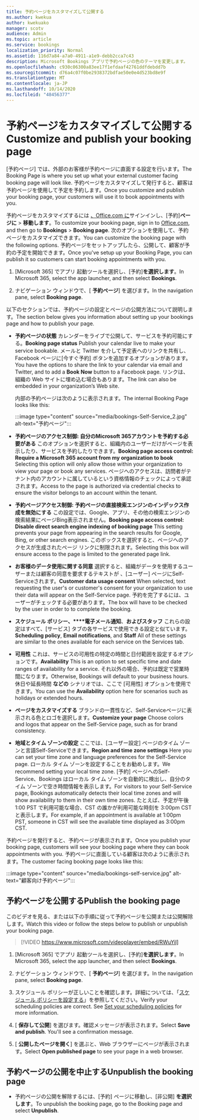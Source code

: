 ```yaml
---
title: 予約ページをカスタマイズして公開する
ms.author: kwekua
author: kwekuako
manager: scotv
audience: Admin
ms.topic: article
ms.service: bookings
localization_priority: Normal
ms.assetid: 116d7a84-a7a0-4911-a1e9-debb2cca7c43
description: Microsoft Bookings アプリで予約ページの色のテーマを変更します。
ms.openlocfilehash: c930c06300a83ee17f1efdaaf42761ddfdebdd7b
ms.sourcegitcommit: d76a4c07f0be2938372bdfae50e0e4d523bd8e9f
ms.translationtype: MT
ms.contentlocale: ja-JP
ms.lasthandoff: 10/14/2020
ms.locfileid: "48456377"
---
```

# <a name="customize-and-publish-your-booking-page"></a><span data-ttu-id="0c988-103">予約ページをカスタマイズして公開する</span><span class="sxs-lookup"><span data-stu-id="0c988-103">Customize and publish your booking page</span></span>

<span data-ttu-id="0c988-104">[予約ページ] では、外部のお客様が予約ページに直面する設定を行います。</span><span class="sxs-lookup"><span data-stu-id="0c988-104">The Booking Page is where you set up what your external customer facing booking page will look like.</span></span> <span data-ttu-id="0c988-105">予約ページをカスタマイズして発行すると、顧客は予約ページを使用して予定を予約します。</span><span class="sxs-lookup"><span data-stu-id="0c988-105">Once you customize and publish your booking page, your customers will use it to book appointments with you.</span></span>

<span data-ttu-id="0c988-106">予約ページをカスタマイズするには [、Office.com に](https://office.com)サインインし、[予約]**ページに** \> **移動します**。</span><span class="sxs-lookup"><span data-stu-id="0c988-106">To customize your booking page, sign in to [Office.com](https://office.com), and then go to **Bookings** \> **Booking page**.</span></span> <span data-ttu-id="0c988-107">次のオプションを使用して、予約ページをカスタマイズできます。</span><span class="sxs-lookup"><span data-stu-id="0c988-107">You can customize the booking page with the following options.</span></span> <span data-ttu-id="0c988-108">予約ページをセットアップしたら、公開して、顧客が予約の予定を開始できます。</span><span class="sxs-lookup"><span data-stu-id="0c988-108">Once you've setup up your Booking Page, you can publish it so customers can start booking appointments with you.</span></span>

1. <span data-ttu-id="0c988-109">[Microsoft 365] でアプリ 起動ツールを選択し、[予約]**を選択します**。</span><span class="sxs-lookup"><span data-stu-id="0c988-109">In Microsoft 365, select the app launcher, and then select **Bookings**.</span></span>

2. <span data-ttu-id="0c988-110">ナビゲーション ウィンドウで、[ **予約ページ**] を選びます。</span><span class="sxs-lookup"><span data-stu-id="0c988-110">In the navigation pane, select **Booking page**.</span></span>

<span data-ttu-id="0c988-111">以下のセクションでは、予約ページの設定とページの公開方法について説明します。</span><span class="sxs-lookup"><span data-stu-id="0c988-111">The section below gives you information about setting up your bookings page and how to publish your page.</span></span>

- <span data-ttu-id="0c988-112">**予約ページの状態** カレンダーをライブで公開して、サービスを予約可能にする。</span><span class="sxs-lookup"><span data-stu-id="0c988-112">**Booking page status** Publish your calendar live to make your service bookable.</span></span> <span data-ttu-id="0c988-113">メールと Twitter を介して予定表へのリンクを共有し、Facebook ページに[今すぐ予約] ボタンを追加するオプションがあります。</span><span class="sxs-lookup"><span data-stu-id="0c988-113">You have the options to share the link to your calendar via email and Twitter, and to add a **Book Now** button to a Facebook page.</span></span> <span data-ttu-id="0c988-114">リンクは、組織の Web サイトに埋め込む場合もあります。</span><span class="sxs-lookup"><span data-stu-id="0c988-114">The link can also be embedded in your organization’s Web site.</span></span>

    <span data-ttu-id="0c988-115">内部の予約ページは次のように表示されます。</span><span class="sxs-lookup"><span data-stu-id="0c988-115">The internal Booking Page looks like this:</span></span>

    :::image type="content" source="media/bookings-Self-Service_2.jpg" alt-text="予約ページ":::

- <span data-ttu-id="0c988-117">**予約ページのアクセス制御: 自分のMicrosoft 365アカウントを予約する必要がある** このオプションを選択すると、組織内のユーザーだけがページを表示したり、サービスを予約したりできます。</span><span class="sxs-lookup"><span data-stu-id="0c988-117">**Booking page access control: Require a Microsoft 365 account from my organization to book**  Selecting this option will only allow those within your organization to view your page or book any services.</span></span> <span data-ttu-id="0c988-118">ページへのアクセスは、訪問者がテナント内のアカウントに属しているという資格情報のチェックによって承認されます。</span><span class="sxs-lookup"><span data-stu-id="0c988-118">Access to the page is authorized via credential checks to ensure the visitor belongs to an account within the tenant.</span></span>

- <span data-ttu-id="0c988-119">**予約ページアクセス制御: 予約ページの直接検索エンジンのインデックス作成を無効にする** この設定では、Google、アプリ、その他の検索エンジンの検索結果にページBing表示されません。</span><span class="sxs-lookup"><span data-stu-id="0c988-119">**Booking page access control: Disable direct search engine indexing of booking page** This setting prevents your page from appearing in the search results for Google, Bing, or other search engines.</span></span> <span data-ttu-id="0c988-120">このボックスを選択すると、ページへのアクセスが生成されたページ リンクに制限されます。</span><span class="sxs-lookup"><span data-stu-id="0c988-120">Selecting this box will ensure access to the page is limited to the generated page link.</span></span>

- <span data-ttu-id="0c988-121">**お客様のデータ使用に関する同意** 選択すると、組織がデータを使用するユーザーまたは顧客の同意を要求するテキストが 、[ユーザー] ページにSelf-Serviceされます。</span><span class="sxs-lookup"><span data-stu-id="0c988-121">**Customer data usage consent** When selected, text requesting the user's or customer's consent for your organization to use their data will appear on the Self-Service page.</span></span> <span data-ttu-id="0c988-122">予約を完了するには、ユーザーがチェックする必要があります。</span><span class="sxs-lookup"><span data-stu-id="0c988-122">The box will have to be checked by the user in order to to complete the booking.</span></span>

- <span data-ttu-id="0c988-123">**スケジュール ポリシー、\*\*\*\*電子メール通知**、**およびスタッフ** これらの設定はすべて、[サービス] タブの各サービスで使用できる設定と似ています。</span><span class="sxs-lookup"><span data-stu-id="0c988-123">**Scheduling policy**, **Email notifications**, and **Staff** All of these settings are similar to the ones available for each service on the Services tab.</span></span>

- <span data-ttu-id="0c988-124">**可用性** これは、サービスの可用性の特定の時間と日付範囲を設定するオプションです。</span><span class="sxs-lookup"><span data-stu-id="0c988-124">**Availability** This is an option to set specific time and date ranges of availability for a service.</span></span> <span data-ttu-id="0c988-125">それ以外の場合、予約は既定で営業時間になります。</span><span class="sxs-lookup"><span data-stu-id="0c988-125">Otherwise, Bookings will default to your business hours.</span></span> <span data-ttu-id="0c988-126">休日や延長時間 **などの** シナリオでは、ここで [可用性] オプションを使用できます。</span><span class="sxs-lookup"><span data-stu-id="0c988-126">You can use the **Availability** option here for scenarios such as holidays or extended hours.</span></span>

- <span data-ttu-id="0c988-127">**ページをカスタマイズする** ブランドの一貫性など、Self-Serviceページに表示される色とロゴを選択します。</span><span class="sxs-lookup"><span data-stu-id="0c988-127">**Customize your page** Choose colors and logos that appear on the Self-Service page, such as for brand consistency.</span></span>

- <span data-ttu-id="0c988-128">**地域とタイム ゾーンの設定** ここでは、[ユーザー設定] ページのタイム ゾーンと言語Self-Serviceできます。</span><span class="sxs-lookup"><span data-stu-id="0c988-128">**Region and time zone settings** Here you can set your time zone and language preferences for the Self-Service page.</span></span> <span data-ttu-id="0c988-129">ローカル タイム ゾーンを設定することをお勧めします。</span><span class="sxs-lookup"><span data-stu-id="0c988-129">We recommend setting your local time zone.</span></span> <span data-ttu-id="0c988-130">[予約] ページへのSelf-Service、Bookings はローカル タイム ゾーンを自動的に検出し、自分のタイム ゾーンで空き時間情報を表示します。</span><span class="sxs-lookup"><span data-stu-id="0c988-130">For visitors to your Self-Service page, Bookings automatically detects their local time zones and will show availability to them in their own time zones.</span></span> <span data-ttu-id="0c988-131">たとえば、予定が午後 1:00 PST で利用可能な場合、CST の誰かが利用可能な時刻を 3:00pm CST と表示します。</span><span class="sxs-lookup"><span data-stu-id="0c988-131">For example, if an appointment is available at 1:00pm PST, someone in CST will see the available time displayed as 3:00pm CST.</span></span>

<span data-ttu-id="0c988-132">予約ページを発行すると、予約ページが表示されます。</span><span class="sxs-lookup"><span data-stu-id="0c988-132">Once you publish your booking page, customers will see your booking page where they can book appointments with you.</span></span> <span data-ttu-id="0c988-133">予約ページに直面している顧客は次のように表示されます。</span><span class="sxs-lookup"><span data-stu-id="0c988-133">The customer facing booking page looks like this:</span></span>

:::image type="content" source="media/bookings-self-service.jpg" alt-text="顧客向け予約ページ":::

## <a name="publish-the-booking-page"></a><span data-ttu-id="0c988-135">予約ページを公開する</span><span class="sxs-lookup"><span data-stu-id="0c988-135">Publish the booking page</span></span>

<span data-ttu-id="0c988-136">このビデオを見る、または以下の手順に従って予約ページを公開または公開解除します。</span><span class="sxs-lookup"><span data-stu-id="0c988-136">Watch this video or follow the steps below to publish or unpublish your booking page.</span></span>

> [!VIDEO https://www.microsoft.com/videoplayer/embed/RWuYil]

1. <span data-ttu-id="0c988-137">[Microsoft 365] でアプリ 起動ツールを選択し、[予約]**を選択します**。</span><span class="sxs-lookup"><span data-stu-id="0c988-137">In Microsoft 365, select the app launcher, and then select **Bookings**.</span></span>

1. <span data-ttu-id="0c988-138">ナビゲーション ウィンドウで、[ **予約ページ**] を選びます。</span><span class="sxs-lookup"><span data-stu-id="0c988-138">In the navigation pane, select **Booking page**.</span></span>

1. <span data-ttu-id="0c988-p110">スケジュール ポリシーが正しいことを確認します。詳細については、「[スケジュール ポリシーを設定する](set-scheduling-policies.md)」を参照してください。</span><span class="sxs-lookup"><span data-stu-id="0c988-p110">Verify your scheduling policies are correct. See [Set your scheduling policies](set-scheduling-policies.md) for more information.</span></span>

1. <span data-ttu-id="0c988-p111">[ **保存して公開**] を選びます。確認メッセージが表示されます。</span><span class="sxs-lookup"><span data-stu-id="0c988-p111">Select **Save and publish**. You'll see a confirmation message.</span></span>

1. <span data-ttu-id="0c988-143">[ **公開したページを開く**] を選ぶと、Web ブラウザーにページが表示されます。</span><span class="sxs-lookup"><span data-stu-id="0c988-143">Select **Open published page** to see your page in a web browser.</span></span>

## <a name="unpublish-the-booking-page"></a><span data-ttu-id="0c988-144">予約ページの公開を中止する</span><span class="sxs-lookup"><span data-stu-id="0c988-144">Unpublish the booking page</span></span>

 - <span data-ttu-id="0c988-145">予約ページの公開を解除するには、[予約] ページに移動し、[非公開] **を選択します**。</span><span class="sxs-lookup"><span data-stu-id="0c988-145">To unpublish the booking page, go to the Booking page and select **Unpublish**.</span></span>
